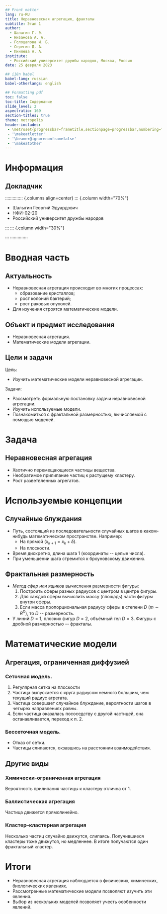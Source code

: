 ```yaml
---
## Front matter
lang: ru-RU
title: Неравновесная агрегация, фракталы
subtitle: Этап 1
author:
  - Шалыгин Г. Э.
  - Низамова А. А.
  - Голощапова И. Б.
  - Серегин Д. А.
  - Пиняева А. А.
institute:
  - Российский университет дружбы народов, Москва, Россия
date: 25 февраля 2023

## i18n babel
babel-lang: russian
babel-otherlangs: english

## Formatting pdf
toc: false
toc-title: Содержание
slide_level: 2
aspectratio: 169
section-titles: true
theme: metropolis
header-includes:
 - \metroset{progressbar=frametitle,sectionpage=progressbar,numbering=fraction}
 - '\makeatletter'
 - '\beamer@ignorenonframefalse'
 - '\makeatother'
---
```


# Информация

## Докладчик

:::::::::::::: {.columns align=center}
::: {.column width="70%"}

  * Шалыгин Георгий Эдуардович
  * НФИ-02-20
  * Российский университет дружбы народов

:::
::: {.column width="30%"}

:::
::::::::::::::

# Вводная часть

## Актуальность

- Неравновесная агрегация происходит во многих процессах:
  - образование кристаллов;
  - рост колоний бактерий;
  - рост раковых опухолей.
- Для изучения строятся математические модели.

## Объект и предмет исследования

- Неравновесная агрегация.
- Математические модели агрегации.

## Цели и задачи

Цель:

- Изучить математические модели неравновесной агрегации.

Задачи:

- Рассмотреть формальную постановку задачи неравновесной агрегации.
- Изучить используемые модели.
- Познакомиться с фрактальной размерностью, вычисляемой с помощью моделей.

# Задача

## Неравновесная агрегация

- Хаотично перемещающиеся частицы вещества.
- Необратимое прилипание частиц к растущему кластеру.
- Рост разветвленных агрегатов.

# Используемые концепции

## Случайные блуждания

- Путь, состоящий из последовательности случайных шагов в каком-нибудь математическом пространстве. Например:
  - На прямой ($x_{k+1} = x_k + \delta$).
  - На плоскости.
- Время дискретно, длина шага 1 (координаты -- целые числа).
- При уменьшении шага стремится к броуновскому движению.

## Фрактальная размерность

- *Метод сфер или ящиков* вычисления размерности фигуры:
  1. Построить сферы разных радиусов с центром в центре фигуры.
  2. Для каждой сферы вычислить массу (площадь) части фигуры внутри сферы.
  3. Если масса пропорциональная радиусу сферы в степени $D$ ($m\sim R^D$), то $D$ -- размерность.
- У линий $D=1$, плоских фигур $D=2$, объёмный тел $D=3$. Фигуры с дробной размерностью -- фракталы.

# Математические модели

## Агрегация, ограниченная диффузией

### Сеточная модель.

1. Регулярная сетка на плоскости
2. Частица выпускается с круга радиусом немного большим, чем текущий радиус агрегата.
3. Частица совершает случайное блуждание, вероятности шагов в четырех направлениях равны.
4. Если частица оказалась пососедству с другой частицей, она останавливается, переход к п. 2.

### Бессеточная модель.

- Отказ от сетки.
- Частицы слипаются, окзавшись на расстоянии взаимодействия.

## Другие виды

### Химически-ограниченная агрегация

Вероятность прилипания частицы к кластеру отлична от 1.

### Баллистическая агрегация

Частица движется прямолинейно.

### Кластер–кластерная агрегация

Несколько частиц случайно движутся, слипаясь. Получившиеся кластеры тоже движутся, но медленнее. В итоге получаются один фрактальный кластер.

# Итоги

- Неравновесная агрегация наблюдается в физических,  химических, биологических явлениях.
- Рассмотренные математические модели позволяют изучить эти явления.
- Выбор из нескольких моделей позволяет учесть особенности явлений.
